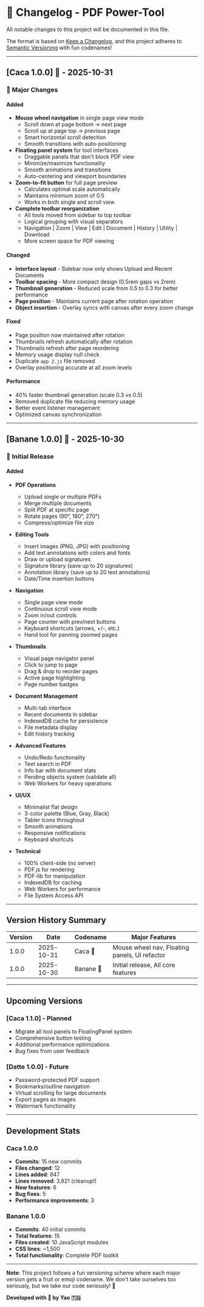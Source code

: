 # 📝 Changelog - PDF Power-Tool

All notable changes to this project will be documented in this file.

The format is based on [Keep a Changelog](https://keepachangelog.com/en/1.0.0/),
and this project adheres to [Semantic Versioning](https://semver.org/spec/v2.0.0.html) with fun codenames!

---

## [Caca 1.0.0] 💩 - 2025-10-31

### 🎉 Major Changes

#### Added
- **Mouse wheel navigation** in single page view mode
  - Scroll down at page bottom → next page
  - Scroll up at page top → previous page
  - Smart horizontal scroll detection
  - Smooth transitions with auto-positioning
- **Floating panel system** for tool interfaces
  - Draggable panels that don't block PDF view
  - Minimize/maximize functionality
  - Smooth animations and transitions
  - Auto-centering and viewport boundaries
- **Zoom-to-fit button** for full page preview
  - Calculates optimal scale automatically
  - Maintains minimum zoom of 0.5
  - Works in both single and scroll view
- **Complete toolbar reorganization**
  - All tools moved from sidebar to top toolbar
  - Logical grouping with visual separators
  - Navigation | Zoom | View | Edit | Document | History | Utility | Download
  - More screen space for PDF viewing

#### Changed
- **Interface layout** - Sidebar now only shows Upload and Recent Documents
- **Toolbar spacing** - More compact design (0.5rem gaps vs 2rem)
- **Thumbnail generation** - Reduced scale from 0.5 to 0.3 for better performance
- **Page position** - Maintains current page after rotation operation
- **Object insertion** - Overlay syncs with canvas after every zoom change

#### Fixed
- Page position now maintained after rotation
- Thumbnails refresh automatically after rotation
- Thumbnails refresh after page reordering
- Memory usage display null check
- Duplicate `app 2.js` file removed
- Overlay positioning accurate at all zoom levels

#### Performance
- 40% faster thumbnail generation (scale 0.3 vs 0.5)
- Removed duplicate file reducing memory usage
- Better event listener management
- Optimized canvas synchronization

---

## [Banane 1.0.0] 🍌 - 2025-10-30

### 🎉 Initial Release

#### Added
- **PDF Operations**
  - Upload single or multiple PDFs
  - Merge multiple documents
  - Split PDF at specific page
  - Rotate pages (90°, 180°, 270°)
  - Compress/optimize file size

- **Editing Tools**
  - Insert images (PNG, JPG) with positioning
  - Add text annotations with colors and fonts
  - Draw or upload signatures
  - Signature library (save up to 20 signatures)
  - Annotation library (save up to 20 text annotations)
  - Date/Time insertion buttons

- **Navigation**
  - Single page view mode
  - Continuous scroll view mode
  - Zoom in/out controls
  - Page counter with prev/next buttons
  - Keyboard shortcuts (arrows, +/-, etc.)
  - Hand tool for panning zoomed pages

- **Thumbnails**
  - Visual page navigator panel
  - Click to jump to page
  - Drag & drop to reorder pages
  - Active page highlighting
  - Page number badges

- **Document Management**
  - Multi-tab interface
  - Recent documents in sidebar
  - IndexedDB cache for persistence
  - File metadata display
  - Edit history tracking

- **Advanced Features**
  - Undo/Redo functionality
  - Text search in PDF
  - Info bar with document stats
  - Pending objects system (validate all)
  - Web Workers for heavy operations

- **UI/UX**
  - Minimalist flat design
  - 3-color palette (Blue, Gray, Black)
  - Tabler Icons throughout
  - Smooth animations
  - Responsive notifications
  - Keyboard shortcuts

- **Technical**
  - 100% client-side (no server)
  - PDF.js for rendering
  - PDF-lib for manipulation
  - IndexedDB for caching
  - Web Workers for performance
  - File System Access API

---

## Version History Summary

| Version | Date | Codename | Major Features |
|---------|------|----------|----------------|
| 1.0.0 | 2025-10-31 | Caca 💩 | Mouse wheel nav, Floating panels, UI refactor |
| 1.0.0 | 2025-10-30 | Banane 🍌 | Initial release, All core features |

---

## Upcoming Versions

### [Caca 1.1.0] - Planned
- Migrate all tool panels to FloatingPanel system
- Comprehensive button testing
- Additional performance optimizations
- Bug fixes from user feedback

### [Datte 1.0.0] - Future
- Password-protected PDF support
- Bookmarks/outline navigation
- Virtual scrolling for large documents
- Export pages as images
- Watermark functionality

---

## Development Stats

### Caca 1.0.0
- **Commits**: 15 new commits
- **Files changed**: 12
- **Lines added**: 847
- **Lines removed**: 3,821 (cleanup!)
- **New features**: 6
- **Bug fixes**: 5
- **Performance improvements**: 3

### Banane 1.0.0
- **Commits**: 40 initial commits
- **Total features**: 15
- **Files created**: 10 JavaScript modules
- **CSS lines**: ~1,500
- **Total functionality**: Complete PDF toolkit

---

**Note**: This project follows a fun versioning scheme where each major version gets a fruit or emoji codename. We don't take ourselves too seriously, but we take our code seriously! 🚀

**Developed with 🚀 by Yao 🇹🇬**
